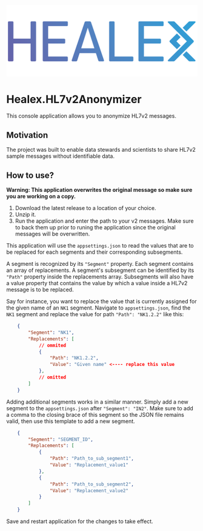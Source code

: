![Healex](images/healex-icon-cropped.png)

# Healex.HL7v2Anonymizer

This console application allows you to anonymize HL7v2 messages. 

## Motivation

The project was built to enable data stewards and scientists to share HL7v2 sample messages without identifiable data. 

## How to use?

**Warning: This application overwrites the original message so make sure you are working on a copy.**

1. Download the latest release to a location of your choice.
2. Unzip it.
3. Run the application and enter the path to your v2 messages. Make sure to back them up prior to runing the application since the original messages will be overwritten.

This application will use the `appsettings.json` to read the values that are to be replaced for each segments and their corresponding subsegments. 

A segment is recognized by its `"Segment"` property. Each segment contains an array of replacements. A segment's subsegment can be identified by its `"Path"` property inside the replacements array. Subsegments will also have a value property that contains the value by which a value inside a HL7v2 message is to be replaced.

Say for instance, you want to replace the value that is currently assigned for the given name of an `NK1` segment. Navigate to `appsettings.json`, find the `NK1` segment and replace the value for path `"Path": "NK1.2.2"` like this:

```json
    {
        "Segment": "NK1",
        "Replacements": [
            // ommited
            {
                "Path": "NK1.2.2",
                "Value": "Given name" <---- replace this value
            },
            // omitted
        ]
    }
```

Adding additional segments works in a similar manner. Simply add a new segment to the `appsettings.json` after `"Segment": "IN2"`. Make sure to add a comma to the closing brace of this segment so the JSON file remains valid, then use this template to add a new segment.

```json
    {
        "Segment": "SEGMENT_ID",
        "Replacements": [
            {
                "Path": "Path_to_sub_segment1",
                "Value": "Replacement_value1"
            },
            {
                "Path": "Path_to_sub_segment2",
                "Value": "Replacement_value2"
            }
        ]
    }
```

Save and restart application for the changes to take effect.
